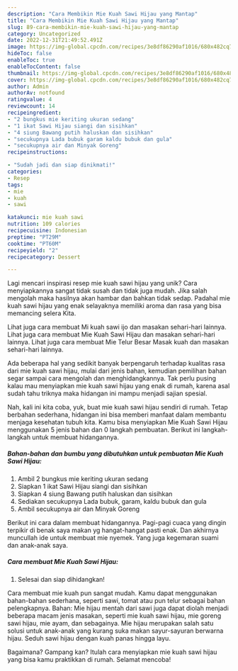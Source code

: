 ```yaml
---
description: "Cara Membikin Mie Kuah Sawi Hijau yang Mantap"
title: "Cara Membikin Mie Kuah Sawi Hijau yang Mantap"
slug: 89-cara-membikin-mie-kuah-sawi-hijau-yang-mantap
category: Uncategorized
date: 2022-12-31T21:49:52.491Z
image: https://img-global.cpcdn.com/recipes/3e8df86290af1016/680x482cq70/mie-kuah-sawi-hijau-foto-resep-utama.jpg
hideToc: false
enableToc: true
enableTocContent: false
thumbnail: https://img-global.cpcdn.com/recipes/3e8df86290af1016/680x482cq70/mie-kuah-sawi-hijau-foto-resep-utama.jpg
cover: https://img-global.cpcdn.com/recipes/3e8df86290af1016/680x482cq70/mie-kuah-sawi-hijau-foto-resep-utama.jpg
author: Admin
authorAv: notfound
ratingvalue: 4
reviewcount: 14
recipeingredient:
- "2 bungkus mie keriting ukuran sedang"
- "1 ikat Sawi Hijau siangi dan sisihkan"
- "4 siung Bawang putih haluskan dan sisihkan"
- "secukupnya Lada bubuk garam kaldu bubuk dan gula"
- "secukupnya air dan Minyak Goreng"
recipeinstructions:

- "Sudah jadi dan siap dinikmati!"
categories:
- Resep
tags:
- mie
- kuah
- sawi

katakunci: mie kuah sawi 
nutrition: 109 calories
recipecuisine: Indonesian
preptime: "PT29M"
cooktime: "PT60M"
recipeyield: "2"
recipecategory: Dessert

---
```





Lagi mencari inspirasi resep mie kuah sawi hijau yang unik? Cara menyiapkannya sangat tidak susah dan tidak juga mudah. Jika salah mengolah maka hasilnya akan hambar dan bahkan tidak sedap. Padahal mie kuah sawi hijau yang enak selayaknya memiliki aroma dan rasa yang bisa memancing selera Kita.





Lihat juga cara membuat Mi kuah sawi ijo dan masakan sehari-hari lainnya. Lihat juga cara membuat Mie Kuah Sawi Hijau dan masakan sehari-hari lainnya. Lihat juga cara membuat Mie Telur Besar Masak kuah dan masakan sehari-hari lainnya.

Ada beberapa hal yang sedikit banyak berpengaruh terhadap kualitas rasa dari mie kuah sawi hijau, mulai dari jenis bahan, kemudian pemilihan bahan segar sampai cara mengolah dan menghidangkannya. Tak perlu pusing kalau mau menyiapkan mie kuah sawi hijau yang enak di rumah, karena asal sudah tahu triknya maka hidangan ini mampu menjadi sajian spesial.






Nah, kali ini kita coba, yuk, buat mie kuah sawi hijau sendiri di rumah. Tetap berbahan sederhana, hidangan ini bisa memberi manfaat dalam membantu menjaga kesehatan tubuh kita. Kamu bisa menyiapkan Mie Kuah Sawi Hijau menggunakan 5 jenis bahan dan 0 langkah pembuatan. Berikut ini langkah-langkah untuk membuat hidangannya.

<!--inarticleads1-->

##### Bahan-bahan dan bumbu yang dibutuhkan untuk pembuatan Mie Kuah Sawi Hijau:

1. Ambil 2 bungkus mie keriting ukuran sedang
1. Siapkan 1 ikat Sawi Hijau siangi dan sisihkan
1. Siapkan 4 siung Bawang putih haluskan dan sisihkan
1. Sediakan secukupnya Lada bubuk, garam, kaldu bubuk dan gula
1. Ambil secukupnya air dan Minyak Goreng


Berikut ini cara dalam membuat hidangannya. Pagi-pagi cuaca yang dingin terpikir di benak saya makan yg hangat-hangat pasti enak. Dan akhirnya muncullah ide untuk membuat mie nyemek. Yang juga kegemaran suami dan anak-anak saya. 

<!--inarticleads2-->

##### Cara membuat Mie Kuah Sawi Hijau:


1. Selesai dan siap dihidangkan!

Cara membuat mie kuah pun sangat mudah. Kamu dapat menggunakan bahan-bahan sederhana, seperti sawi, tomat atau pun telur sebagai bahan pelengkapnya. Bahan: Mie hijau mentah dari sawi juga dapat diolah menjadi beberapa macam jenis masakan, seperti mie kuah sawi hijau, mie goreng sawi hijau, mie ayam, dan sebagainya. Mie hijau merupakan salah satu solusi untuk anak-anak yang kurang suka makan sayur-sayuran berwarna hijau. Seduh sawi hijau dengan kuah panas hingga layu. 

Bagaimana? Gampang kan? Itulah cara menyiapkan mie kuah sawi hijau yang bisa kamu praktikkan di rumah. Selamat mencoba!
